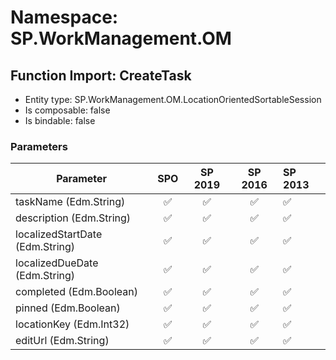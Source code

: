 # Namespace: SP.WorkManagement.OM

## Function Import: CreateTask

- Entity type: SP.WorkManagement.OM.LocationOrientedSortableSession
- Is composable: false
- Is bindable: false

### Parameters

Parameter | SPO | SP 2019 | SP 2016 | SP 2013
----------|:---:|:-------:|:-------:|:-------
taskName (Edm.String) | ✅ | ✅ | ✅ | ✅
description (Edm.String) | ✅ | ✅ | ✅ | ✅
localizedStartDate (Edm.String) | ✅ | ✅ | ✅ | ✅
localizedDueDate (Edm.String) | ✅ | ✅ | ✅ | ✅
completed (Edm.Boolean) | ✅ | ✅ | ✅ | ✅
pinned (Edm.Boolean) | ✅ | ✅ | ✅ | ✅
locationKey (Edm.Int32) | ✅ | ✅ | ✅ | ✅
editUrl (Edm.String) | ✅ | ✅ | ✅ | ✅